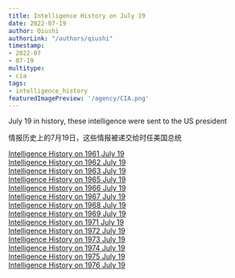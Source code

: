 ```yaml
---
title: Intelligence History on July 19
date: 2022-07-19
author: Qiushi 
authorLink: "/authors/qiushi"
timestamp: 
- 2022-07
- 07-19
multitype: 
- cia
tags: 
- intelligence_history
featuredImagePreview: '/agency/CIA.png'
---
```



July 19 in history, these intelligence were sent to the US president

情报历史上的7月19日，这些情报被递交给时任美国总统

<!--more-->







[Intelligence History on 1961 July 19](/dailybrief/1961-07-19)   
[Intelligence History on 1962 July 19](/dailybrief/1962-07-19)   
[Intelligence History on 1963 July 19](/dailybrief/1963-07-19)   
[Intelligence History on 1965 July 19](/dailybrief/1965-07-19)   
[Intelligence History on 1966 July 19](/dailybrief/1966-07-19)   
[Intelligence History on 1967 July 19](/dailybrief/1967-07-19)   
[Intelligence History on 1968 July 19](/dailybrief/1968-07-19)   
[Intelligence History on 1969 July 19](/dailybrief/1969-07-19)   
[Intelligence History on 1971 July 19](/dailybrief/1971-07-19)   
[Intelligence History on 1972 July 19](/dailybrief/1972-07-19)   
[Intelligence History on 1973 July 19](/dailybrief/1973-07-19)   
[Intelligence History on 1974 July 19](/dailybrief/1974-07-19)   
[Intelligence History on 1975 July 19](/dailybrief/1975-07-19)   
[Intelligence History on 1976 July 19](/dailybrief/1976-07-19)   
